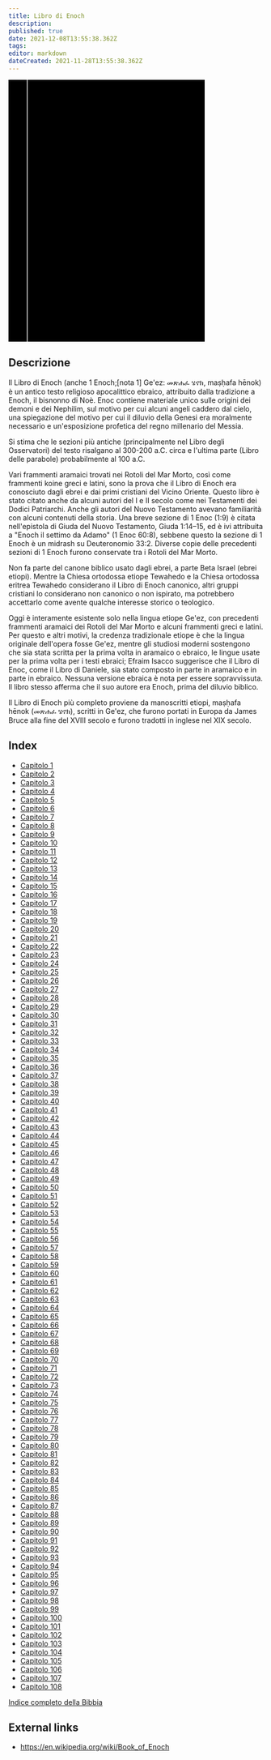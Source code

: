 ```yaml
---
title: Libro di Enoch
description: 
published: true
date: 2021-12-08T13:55:38.362Z
tags: 
editor: markdown
dateCreated: 2021-11-28T13:55:38.362Z
---
```


<div class="urantiapedia-book-front urantiapedia-book-bible">
<svg xmlns="http://www.w3.org/2000/svg"
	width="102.6mm" height="136.8mm"
	viewBox="0 0 102.6 136.8" version="1.1">
	<g transform="translate(-7,-5)">
		<rect width="9.6" height="136.8" x="7" y="5" />
		<rect width="96.9" height="136.8" x="17" y="5" />
		<text style="font-size:5px" x="61" y="22">APOCRIFI</text>
		<text style="font-size:4px" x="61" y="125">Itlian Riveduta Luzzi, 1925</text>
		<text style="font-size:9px" x="61" y="60">Libro di Enoch</text>
	</g>
</svg>
</div>

## Descrizione


Il Libro di Enoch (anche 1 Enoch;[nota 1] Ge'ez: መጽሐፈ ሄኖክ, maṣḥafa hēnok) è un antico testo religioso apocalittico ebraico, attribuito dalla tradizione a Enoch, il bisnonno di Noè. Enoc contiene materiale unico sulle origini dei demoni e dei Nephilim, sul motivo per cui alcuni angeli caddero dal cielo, una spiegazione del motivo per cui il diluvio della Genesi era moralmente necessario e un'esposizione profetica del regno millenario del Messia.

Si stima che le sezioni più antiche (principalmente nel Libro degli Osservatori) del testo risalgano al 300-200 a.C. circa e l'ultima parte (Libro delle parabole) probabilmente al 100 a.C.

Vari frammenti aramaici trovati nei Rotoli del Mar Morto, così come frammenti koine greci e latini, sono la prova che il Libro di Enoch era conosciuto dagli ebrei e dai primi cristiani del Vicino Oriente. Questo libro è stato citato anche da alcuni autori del I e ​​II secolo come nei Testamenti dei Dodici Patriarchi. Anche gli autori del Nuovo Testamento avevano familiarità con alcuni contenuti della storia. Una breve sezione di 1 Enoc (1:9) è citata nell'epistola di Giuda del Nuovo Testamento, Giuda 1:14–15, ed è ivi attribuita a "Enoch il settimo da Adamo" (1 Enoc 60:8), sebbene questo la sezione di 1 Enoch è un midrash su Deuteronomio 33:2. Diverse copie delle precedenti sezioni di 1 Enoch furono conservate tra i Rotoli del Mar Morto.

Non fa parte del canone biblico usato dagli ebrei, a parte Beta Israel (ebrei etiopi). Mentre la Chiesa ortodossa etiope Tewahedo e la Chiesa ortodossa eritrea Tewahedo considerano il Libro di Enoch canonico, altri gruppi cristiani lo considerano non canonico o non ispirato, ma potrebbero accettarlo come avente qualche interesse storico o teologico.

Oggi è interamente esistente solo nella lingua etiope Ge'ez, con precedenti frammenti aramaici dei Rotoli del Mar Morto e alcuni frammenti greci e latini. Per questo e altri motivi, la credenza tradizionale etiope è che la lingua originale dell'opera fosse Ge'ez, mentre gli studiosi moderni sostengono che sia stata scritta per la prima volta in aramaico o ebraico, le lingue usate per la prima volta per i testi ebraici; Efraim Isacco suggerisce che il Libro di Enoc, come il Libro di Daniele, sia stato composto in parte in aramaico e in parte in ebraico. Nessuna versione ebraica è nota per essere sopravvissuta. Il libro stesso afferma che il suo autore era Enoch, prima del diluvio biblico.

Il Libro di Enoch più completo proviene da manoscritti etiopi, maṣḥafa hēnok (መጽሐፈ ሄኖክ), scritti in Ge'ez, che furono portati in Europa da James Bruce alla fine del XVIII secolo e furono tradotti in inglese nel XIX secolo.

## Index

- [Capitolo 1](/it/Bible/Book_of_Enoch/1)
- [Capitolo 2](/it/Bible/Book_of_Enoch/2)
- [Capitolo 3](/it/Bible/Book_of_Enoch/3)
- [Capitolo 4](/it/Bible/Book_of_Enoch/4)
- [Capitolo 5](/it/Bible/Book_of_Enoch/5)
- [Capitolo 6](/it/Bible/Book_of_Enoch/6)
- [Capitolo 7](/it/Bible/Book_of_Enoch/7)
- [Capitolo 8](/it/Bible/Book_of_Enoch/8)
- [Capitolo 9](/it/Bible/Book_of_Enoch/9)
- [Capitolo 10](/it/Bible/Book_of_Enoch/10)
- [Capitolo 11](/it/Bible/Book_of_Enoch/11)
- [Capitolo 12](/it/Bible/Book_of_Enoch/12)
- [Capitolo 13](/it/Bible/Book_of_Enoch/13)
- [Capitolo 14](/it/Bible/Book_of_Enoch/14)
- [Capitolo 15](/it/Bible/Book_of_Enoch/15)
- [Capitolo 16](/it/Bible/Book_of_Enoch/16)
- [Capitolo 17](/it/Bible/Book_of_Enoch/17)
- [Capitolo 18](/it/Bible/Book_of_Enoch/18)
- [Capitolo 19](/it/Bible/Book_of_Enoch/19)
- [Capitolo 20](/it/Bible/Book_of_Enoch/20)
- [Capitolo 21](/it/Bible/Book_of_Enoch/21)
- [Capitolo 22](/it/Bible/Book_of_Enoch/22)
- [Capitolo 23](/it/Bible/Book_of_Enoch/23)
- [Capitolo 24](/it/Bible/Book_of_Enoch/24)
- [Capitolo 25](/it/Bible/Book_of_Enoch/25)
- [Capitolo 26](/it/Bible/Book_of_Enoch/26)
- [Capitolo 27](/it/Bible/Book_of_Enoch/27)
- [Capitolo 28](/it/Bible/Book_of_Enoch/28)
- [Capitolo 29](/it/Bible/Book_of_Enoch/29)
- [Capitolo 30](/it/Bible/Book_of_Enoch/30)
- [Capitolo 31](/it/Bible/Book_of_Enoch/31)
- [Capitolo 32](/it/Bible/Book_of_Enoch/32)
- [Capitolo 33](/it/Bible/Book_of_Enoch/33)
- [Capitolo 34](/it/Bible/Book_of_Enoch/34)
- [Capitolo 35](/it/Bible/Book_of_Enoch/35)
- [Capitolo 36](/it/Bible/Book_of_Enoch/36)
- [Capitolo 37](/it/Bible/Book_of_Enoch/37)
- [Capitolo 38](/it/Bible/Book_of_Enoch/38)
- [Capitolo 39](/it/Bible/Book_of_Enoch/39)
- [Capitolo 40](/it/Bible/Book_of_Enoch/40)
- [Capitolo 41](/it/Bible/Book_of_Enoch/41)
- [Capitolo 42](/it/Bible/Book_of_Enoch/42)
- [Capitolo 43](/it/Bible/Book_of_Enoch/43)
- [Capitolo 44](/it/Bible/Book_of_Enoch/44)
- [Capitolo 45](/it/Bible/Book_of_Enoch/45)
- [Capitolo 46](/it/Bible/Book_of_Enoch/46)
- [Capitolo 47](/it/Bible/Book_of_Enoch/47)
- [Capitolo 48](/it/Bible/Book_of_Enoch/48)
- [Capitolo 49](/it/Bible/Book_of_Enoch/49)
- [Capitolo 50](/it/Bible/Book_of_Enoch/50)
- [Capitolo 51](/it/Bible/Book_of_Enoch/51)
- [Capitolo 52](/it/Bible/Book_of_Enoch/52)
- [Capitolo 53](/it/Bible/Book_of_Enoch/53)
- [Capitolo 54](/it/Bible/Book_of_Enoch/54)
- [Capitolo 55](/it/Bible/Book_of_Enoch/55)
- [Capitolo 56](/it/Bible/Book_of_Enoch/56)
- [Capitolo 57](/it/Bible/Book_of_Enoch/57)
- [Capitolo 58](/it/Bible/Book_of_Enoch/58)
- [Capitolo 59](/it/Bible/Book_of_Enoch/59)
- [Capitolo 60](/it/Bible/Book_of_Enoch/60)
- [Capitolo 61](/it/Bible/Book_of_Enoch/61)
- [Capitolo 62](/it/Bible/Book_of_Enoch/62)
- [Capitolo 63](/it/Bible/Book_of_Enoch/63)
- [Capitolo 64](/it/Bible/Book_of_Enoch/64)
- [Capitolo 65](/it/Bible/Book_of_Enoch/65)
- [Capitolo 66](/it/Bible/Book_of_Enoch/66)
- [Capitolo 67](/it/Bible/Book_of_Enoch/67)
- [Capitolo 68](/it/Bible/Book_of_Enoch/68)
- [Capitolo 69](/it/Bible/Book_of_Enoch/69)
- [Capitolo 70](/it/Bible/Book_of_Enoch/70)
- [Capitolo 71](/it/Bible/Book_of_Enoch/71)
- [Capitolo 72](/it/Bible/Book_of_Enoch/72)
- [Capitolo 73](/it/Bible/Book_of_Enoch/73)
- [Capitolo 74](/it/Bible/Book_of_Enoch/74)
- [Capitolo 75](/it/Bible/Book_of_Enoch/75)
- [Capitolo 76](/it/Bible/Book_of_Enoch/76)
- [Capitolo 77](/it/Bible/Book_of_Enoch/77)
- [Capitolo 78](/it/Bible/Book_of_Enoch/78)
- [Capitolo 79](/it/Bible/Book_of_Enoch/79)
- [Capitolo 80](/it/Bible/Book_of_Enoch/80)
- [Capitolo 81](/it/Bible/Book_of_Enoch/81)
- [Capitolo 82](/it/Bible/Book_of_Enoch/82)
- [Capitolo 83](/it/Bible/Book_of_Enoch/83)
- [Capitolo 84](/it/Bible/Book_of_Enoch/84)
- [Capitolo 85](/it/Bible/Book_of_Enoch/85)
- [Capitolo 86](/it/Bible/Book_of_Enoch/86)
- [Capitolo 87](/it/Bible/Book_of_Enoch/87)
- [Capitolo 88](/it/Bible/Book_of_Enoch/88)
- [Capitolo 89](/it/Bible/Book_of_Enoch/89)
- [Capitolo 90](/it/Bible/Book_of_Enoch/90)
- [Capitolo 91](/it/Bible/Book_of_Enoch/91)
- [Capitolo 92](/it/Bible/Book_of_Enoch/92)
- [Capitolo 93](/it/Bible/Book_of_Enoch/93)
- [Capitolo 94](/it/Bible/Book_of_Enoch/94)
- [Capitolo 95](/it/Bible/Book_of_Enoch/95)
- [Capitolo 96](/it/Bible/Book_of_Enoch/96)
- [Capitolo 97](/it/Bible/Book_of_Enoch/97)
- [Capitolo 98](/it/Bible/Book_of_Enoch/98)
- [Capitolo 99](/it/Bible/Book_of_Enoch/99)
- [Capitolo 100](/it/Bible/Book_of_Enoch/100)
- [Capitolo 101](/it/Bible/Book_of_Enoch/101)
- [Capitolo 102](/it/Bible/Book_of_Enoch/102)
- [Capitolo 103](/it/Bible/Book_of_Enoch/103)
- [Capitolo 104](/it/Bible/Book_of_Enoch/104)
- [Capitolo 105](/it/Bible/Book_of_Enoch/105)
- [Capitolo 106](/it/Bible/Book_of_Enoch/106)
- [Capitolo 107](/it/Bible/Book_of_Enoch/107)
- [Capitolo 108](/it/Bible/Book_of_Enoch/108)


[Indice completo della Bibbia](/it/index/bible)


## External links

- https://en.wikipedia.org/wiki/Book_of_Enoch